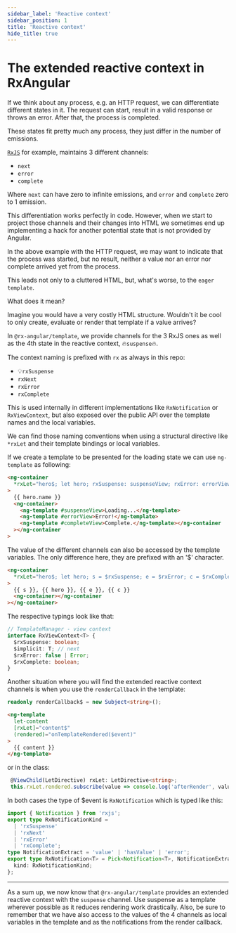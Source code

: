 ```yaml
---
sidebar_label: 'Reactive context'
sidebar_position: 1
title: 'Reactive context'
hide_title: true
---
```


# The extended reactive context in RxAngular

If we think about any process, e.g. an HTTP request, we can differentiate different states in it.
The request can start, result in a valid response or throws an error. After that, the process is completed.

These states fit pretty much any process, they just differ in the number of emissions.

[`RxJS`](http://www.rxjs.dev) for example, maintains 3 different channels:

- `next`
- `error`
- `complete`

Where `next` can have zero to infinite emissions, and `error` and `complete` zero to 1 emission.

This differentiation works perfectly in code. However, when we start to project those channels and their changes into HTML
we sometimes end up implementing a hack for another potential state that is not provided by Angular.

In the above example with the HTTP request, we may want to indicate that the process was started,
but no result, neither a value nor an error nor complete arrived yet from the process.

This leads not only to a cluttered HTML, but, what's worse, to the `eager template`.

What does it mean?

Imagine you would have a very costly HTML structure.
Wouldn't it be cool to only create, evaluate or render that template if a value arrives?

In `@rx-angular/template`, we provide channels for the 3 RxJS ones as well as the 4th state in the reactive context, 🔥`suspense`🔥.

The context naming is prefixed with `rx` as always in this repo:

- 💡`rxSuspense`
- `rxNext`
- `rxError`
- `rxComplete`

This is used internally in different implementations like `RxNotification` or `RxViewContext`,
but also exposed over the public API over the template names and the local variables.

We can find those naming conventions when using a structural directive like `*rxLet` and their
template bindings or local variables.

If we create a template to be presented for the loading state we can use `ng-template` as following:

```html
<ng-container
  *rxLet="hero$; let hero; rxSuspense: suspenseView; rxError: errorView; rxComplete: completeView"
>
  {{ hero.name }}
  <ng-container>
    <ng-template #suspenseView>Loading...</ng-template>
    <ng-template #errorView>Error!</ng-template>
    <ng-template #completeView>Complete.</ng-template></ng-container
  ></ng-container
>
```

The value of the different channels can also be accessed by the template variables.
The only difference here, they are prefixed with an '$' character.

```html
<ng-container
  *rxLet="hero$; let hero; s = $rxSuspense; e = $rxError; c = $rxComplete"
>
  {{ s }}, {{ hero }}, {{ e }}, {{ c }}
  <ng-container></ng-container
></ng-container>
```

The respective typings look like that:

```typescript
// TemplateManager - view context
interface RxViewContext<T> {
  $rxSuspense: boolean;
  $implicit: T; // next
  $rxError: false | Error;
  $rxComplete: boolean;
}
```

Another situation where you will find the extended reactive context channels is when you use the `renderCallback` in the template:

```typescript
readonly renderCallback$ = new Subject<string>();
```

```html
<ng-template
  let-content
  [rxLet]="content$"
  (rendered)="onTemplateRendered($event)"
>
  {{ content }}
</ng-template>
```

or in the class:

```typescript
 @ViewChild(LetDirective) rxLet: LetDirective<string>;
 this.rxLet.rendered.subscribe(value => console.log('afterRender', value));
```

In both cases the type of $event is `RxNotification` which is typed like this:

```typescript
import { Notification } from 'rxjs';
export type RxNotificationKind =
  | 'rxSuspense'
  | 'rxNext'
  | 'rxError'
  | 'rxComplete';
type NotificationExtract = 'value' | 'hasValue' | 'error';
export type RxNotification<T> = Pick<Notification<T>, NotificationExtract> & {
  kind: RxNotificationKind;
};
```

---

As a sum up, we now know that `@rx-angular/template` provides an extended reactive context with the `suspense` channel.
Use suspense as a template wherever possible as it reduces rendering work drastically.
Also, be sure to remember that we have also access to the values of the 4 channels as local variables in the template and as the notifications from the render callback.
